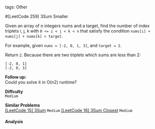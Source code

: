 tags: Other


#[LeetCode 259] 3Sum Smaller

Given an array of n integers nums and a target, find the number of index triplets i, j, k with 
`0 <= i < j < k < n` that satisfy the condition `nums[i] + nums[j] + nums[k] < target`.

For example, given `nums = [-2, 0, 1, 3]`, and `target = 2`.

Return `2`. Because there are two triplets which sums are less than 2:

    [-2, 0, 1]
    [-2, 0, 3]

**Follow up:**  
Could you solve it in O(n2) runtime?

**Diffculty**  
`Medium `

**Similar Problems**  
[[LeetCode 15] 3Sum]() `Medium`
[[LeetCode 16] 3Sum Closest]() `Medium`


#### Analysis



